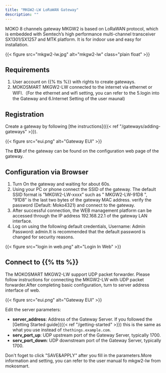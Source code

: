 ```yaml
---
title: "MKGW2-LW LoRaWAN Gateway"
description: ""
---
```


MOKO 8 channels gateway MKGW2 is based on LoRaWAN protocol, which is embedded with Semtech’s high performance multi-channel transceiver SX1301/SX1257 and MTK platform. It is for
indoor use and easy for installation. 

{{< figure src="mkgw2-lw.jpg" alt="mkgw2-lw" class="plain float" >}}

## Requirements

1. User account on {{% tts %}} with rights to create gateways.
2. MOKOSMART MKGW2-LW connected to the internet via ethernet or WIFI.（For the ethernet and wifi setting, you can refer to the  5.login into the Gateway and 6.Internet Setting of the user maunal)

## Registration

Create a gateway by following [the instructions]({{< ref "/gateways/adding-gateways" >}}). 

{{< figure src="eui.png" alt="Gateway EUI" >}}

The **EUI** of the gateway can be found on the configuration web page of the gateway. 

## Configuration via Browser

1. Turn On the gateway and waiting for about 60s.
2. Using your PC or phone connect the SSID of the gateway. The default SSID format is "MKGW2-LW-xxxx” such as " MKGW2-LW-91D8 ", “91D8” is the last two bytes of the gateway MAC address. verify the password (Default: Moko4321) and connect to the gateway.
3. After successful connection, the WEB management platform can be accessed through the IP address 192.168.22.1 of the gateway LAN interface.
4. Log on using the following default credentials, Username: Admin Password: admin.It is recommended that the default password is changed for security reasons.

{{< figure src="login in web.png" alt="Login In Web" >}}

## Connect to {{% tts %}}

The MOKOSMART MKGW2-LW  support  UDP packet forwarder. Please follow instructions for connecting the MKGW2-LW with UDP packet forwarder.After completing basic configuration, turn to server address interface of web.

{{< figure src="eui.png" alt="Gateway EUI" >}}

Edit the server parameters:

- **server_address**: Address of the Gateway Server. If you followed the [Getting Started guide]({{< ref "/getting-started" >}}) this is the same as what you use instead of `thethings.example.com`.
- **serv_port_up**: UDP upstream port of the Gateway Server, typically 1700.
- **serv_port_down**: UDP downstream port of the Gateway Server, typically 1700.

Don't foget to click "SAVE&APPLY" after you  fill in the parameters.More information and setting, you can refer to the user manual fo mkgw2-lw from mokosmart.

